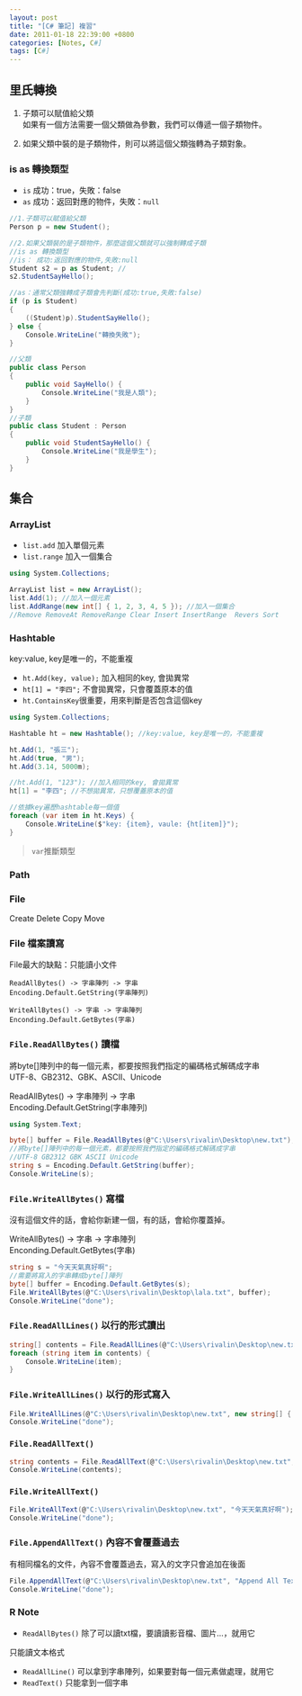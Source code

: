 ```yaml
---
layout: post
title: "[C# 筆記] 複習"
date: 2011-01-18 22:39:00 +0800
categories: [Notes, C#]
tags: [C#]
---
```


## 里氏轉換
1. 子類可以賦值給父類  
如果有一個方法需要一個父類做為參數，我們可以傳遞一個子類物件。   

2. 如果父類中裝的是子類物件，則可以將這個父類強轉為子類對象。 

### is as 轉換類型
- `is` 成功：true，失敗：false
- `as` 成功：返回對應的物件，失敗：`null`  

```c#
//1.子類可以賦值給父類
Person p = new Student();

//2.如果父類裝的是子類物件，那麼這個父類就可以強制轉成子類
//is as 轉換類型
//is： 成功:返回對應的物件,失敗:null
Student s2 = p as Student; //
s2.StudentSayHello();

//as：通常父類強轉成子類會先判斷(成功:true,失敗:false)
if (p is Student)
{
    ((Student)p).StudentSayHello();
} else {
    Console.WriteLine("轉換失敗");
}

//父類
public class Person
{
    public void SayHello() {
        Console.WriteLine("我是人類");
    }
}
//子類
public class Student : Person
{
    public void StudentSayHello() {
        Console.WriteLine("我是學生");
    }
}
```

## 集合
### ArrayList
- `list.add` 加入單個元素
- `list.range` 加入一個集合

```c#
using System.Collections;

ArrayList list = new ArrayList();
list.Add(1); //加入一個元素 
list.AddRange(new int[] { 1, 2, 3, 4, 5 }); //加入一個集合
//Remove RemoveAt RemoveRange Clear Insert InsertRange  Revers Sort
```

### Hashtable
key:value, key是唯一的，不能重複  
- `ht.Add(key, value);` 加入相同的key, 會拋異常
- `ht[1] = "李四";` 不會拋異常，只會覆蓋原本的值
- `ht.ContainsKey`很重要，用來判斷是否包含這個key  

```c#
using System.Collections;

Hashtable ht = new Hashtable(); //key:value, key是唯一的，不能重複

ht.Add(1, "張三");
ht.Add(true, "男");
ht.Add(3.14, 5000m);

//ht.Add(1, "123"); //加入相同的key, 會拋異常
ht[1] = "李四"; //不想拋異常，只想覆蓋原本的值

//依據key遍歷hashtable每一個值
foreach (var item in ht.Keys) {
    Console.WriteLine($"key: {item}, vaule: {ht[item]}");
}
```
> `var`推斷類型

### Path

### File
Create Delete Copy Move


### File 檔案讀寫
File最大的缺點：只能讀小文件  

```text
ReadAllBytes() -> 字串陣列 -> 字串  
Encoding.Default.GetString(字串陣列)  

WriteAllBytes() -> 字串 -> 字串陣列    
Enconding.Default.GetBytes(字串) 
``` 

### `File.ReadAllBytes()` 讀檔  
將byte[]陣列中的每一個元素，都要按照我們指定的編碼格式解碼成字串   
UTF-8、GB2312、GBK、ASCII、Unicode  

ReadAllBytes() -> 字串陣列 -> 字串   
Encoding.Default.GetString(字串陣列)  
```c#
using System.Text;

byte[] buffer = File.ReadAllBytes(@"C:\Users\rivalin\Desktop\new.txt");
//將byte[]陣列中的每一個元素，都要按照我們指定的編碼格式解碼成字串  
//UTF-8 GB2312 GBK ASCII Unicode 
string s = Encoding.Default.GetString(buffer);
Console.WriteLine(s);
```

### `File.WriteAllBytes()` 寫檔
沒有這個文件的話，會給你新建一個，有的話，會給你覆蓋掉。  

WriteAllBytes() -> 字串 -> 字串陣列     
Enconding.Default.GetBytes(字串)  
```c#
string s = "今天天氣真好啊";
//需要將寫入的字串轉成byte[]陣列
byte[] buffer = Encoding.Default.GetBytes(s);
File.WriteAllBytes(@"C:\Users\rivalin\Desktop\lala.txt", buffer);
Console.WriteLine("done");
```

### `File.ReadAllLines()` 以行的形式讀出
```c#
string[] contents = File.ReadAllLines(@"C:\Users\rivalin\Desktop\new.txt", Encoding.Default);
foreach (string item in contents) {
    Console.WriteLine(item);
}
```

### `File.WriteAllLines()` 以行的形式寫入
```c#
File.WriteAllLines(@"C:\Users\rivalin\Desktop\new.txt", new string[] { "aoc","aec"});
Console.WriteLine("done");
```

### `File.ReadAllText()` 
```c#
string contents = File.ReadAllText(@"C:\Users\rivalin\Desktop\new.txt", Encoding.Default);
Console.WriteLine(contents);
```

### `File.WriteAllText()`
```c#
File.WriteAllText(@"C:\Users\rivalin\Desktop\new.txt", "今天天氣真好啊");
Console.WriteLine("done");
```


### `File.AppendAllText()` 內容不會覆蓋過去
有相同檔名的文件，內容不會覆蓋過去，寫入的文字只會追加在後面  
```c#
File.AppendAllText(@"C:\Users\rivalin\Desktop\new.txt", "Append All Text 看我有覆蓋嗎");
Console.WriteLine("done");
```

### R Note
- `ReadAllBytes()` 除了可以讀txt檔，要讀讀影音檔、圖片…，就用它
 
只能讀文本格式  
- `ReadAllLine()` 可以拿到字串陣列，如果要對每一個元素做處理，就用它
- `ReadText()` 只能拿到一個字串